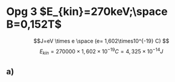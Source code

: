 # Opg 3 $E_{kin}=270keV;\space B=0,152T$
$$J=eV \times e \space (e= 1,602\times10^{-19} C) $$
$$E_{kin} =270000 \times 1,602\times10^{-19} C=4,325\times 10^{-14}J $$
## a) 
